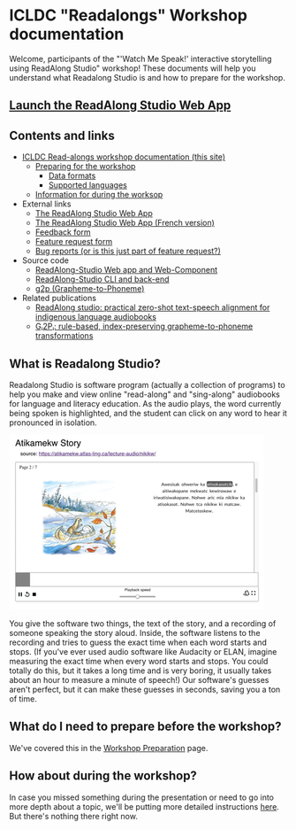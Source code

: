# ICLDC "Readalongs" Workshop documentation

Welcome, participants of the "'Watch Me Speak!' interactive storytelling using ReadAlong Studio" workshop!  These documents will help you understand what Readalong Studio is and how to prepare for the workshop.

## [Launch the ReadAlong Studio Web App](https://readalong-studio.mothertongues.org/)

## Contents and links

 - [ICLDC Read-alongs workshop documentation (this site)](#)
   - [Preparing for the workshop](workshop-prep.md)
     - [Data formats](format.md)
     - [Supported languages](languages.md)
   - [Information for during the worksop](during-workshop.md)
 - External links
   - [The ReadAlong Studio Web App](https://readalong-studio.mothertongues.org/)
   - [The ReadAlong Studio Web App (French version)](https://readalong-studio.mothertongues.org/fr/)
   - [Feedback form](#TODO-add-this-link)
   - [Feature request form](#TODO-add-this-link)
   - [Bug reports (or is this just part of feature request?)](#TODO-add-this-link)
 - Source code
   - [ReadAlong-Studio Web app and Web-Component](https://github.com/ReadAlongs/Web-Component)
   - [ReadAlong-Studio CLI and back-end](https://github.com/ReadAlongs/Studio)
   - [g2p (Grapheme-to-Phoneme)](https://github.com/roedoejet/g2p)
 - Related publications
   - [ReadAlong studio: practical zero-shot text-speech alignment for indigenous language audiobooks](https://nrc-publications.canada.ca/eng/view/object/?id=fad56ec7-77a0-4e64-98e8-c3e36ce5ac1c)
   - [Gᵢ2Pᵢ: rule-based, index-preserving grapheme-to-phoneme transformations](https://nrc-publications.canada.ca/eng/view/object/?id=de4b961d-54bf-4187-a3fc-d875ac285e79)

## What is Readalong Studio?

Readalong Studio is software program (actually a collection of programs) to help you make and view online "read-along" and "sing-along" audiobooks for language and literacy education.  As the audio plays, the word currently being spoken is highlighted, and the student can click on any word to hear it pronounced in isolation.

![Screenshot of a read-along story in the Atikamekw language](images/nikikw-small.png "A read-along story from the Atikamekw language")

You give the software two things, the text of the story, and a recording of someone speaking the story aloud.  Inside, the software listens to the recording and tries to guess the exact time when each word starts and stops.  (If you've ever used audio software like Audacity or ELAN, imagine measuring the exact time when every word starts and stops.  You could totally do this, but it takes a long time and is very boring, it usually takes about an hour to measure a minute of speech!)  Our software's guesses aren't perfect, but it can make these guesses in seconds, saving you a ton of time.

## What do I need to prepare before the workshop?

We've covered this in the [Workshop Preparation](workshop-prep.md) page.

## How about during the workshop?

In case you missed something during the presentation or need to go into more depth about a topic, we'll be putting more detailed instructions [here](during-workshop.md).  But there's nothing there right now.

